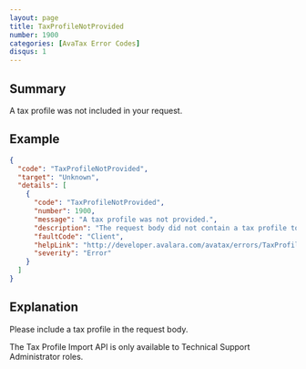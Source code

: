 ```yaml
---
layout: page
title: TaxProfileNotProvided
number: 1900
categories: [AvaTax Error Codes]
disqus: 1
---
```


## Summary

A tax profile was not included in your request. 

## Example

```json
{
  "code": "TaxProfileNotProvided",
  "target": "Unknown",
  "details": [
    {
      "code": "TaxProfileNotProvided",
      "number": 1900,
      "message": "A tax profile was not provided.",
      "description": "The request body did not contain a tax profile to import.",
      "faultCode": "Client",
      "helpLink": "http://developer.avalara.com/avatax/errors/TaxProfileNotProvided",
      "severity": "Error"
    }
  ]
}
```

## Explanation

Please include a tax profile in the request body. 

The Tax Profile Import API is only available to Technical Support Administrator roles.